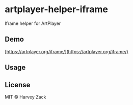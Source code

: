 # artplayer-helper-iframe

Iframe helper for ArtPlayer

## Demo

[https://artplayer.org/iframe/](https://artplayer.org/iframe/)

## Usage

## License

MIT © Harvey Zack

